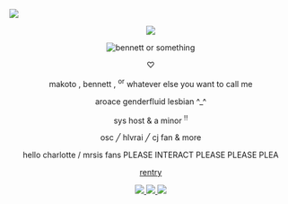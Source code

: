 ![](https://komarev.com/ghpvc/?username=the-mind-electric&color=aa231a&style=plastic&label=views+⊹+&abbreviated=true)
<p align="center">
    <img src="https://files.catbox.moe/bubv6d.png"/>
</p>
  <p align="center">
<picture>
 <source media="(prefers-color-scheme: dark)" srcset="https://files.catbox.moe/h08vsq.png">
 <source media="(prefers-color-scheme: light)" srcset="https://files.catbox.moe/1jqxcw.png">
 <img alt="bennett or something" src="https://files.catbox.moe/h08vsq.png">
</picture>
 </p>
  <p align="center">
♡
  </p>
  <p align="center">
makoto , bennett , <sup>or</sup> whatever else you want to call me
<p align="center">
aroace genderfluid lesbian ^_^
  </p>
<p align="center">
sys host & a minor <sup>!!</sup>
</p>
<p align="center">
osc ╱ hlvrai ╱ cj fan & more
</p>
<p align="center">
hello charlotte / mrsis fans PLEASE INTERACT PLEASE PLEASE PLEA
</p>
<p align="center">
<a href="https://rentry.co/rehab_friday">rentry
</p>
<p align="center">
    <img src="https://files.catbox.moe/y2jbju.png"/>     <img src="https://files.catbox.moe/ncq4sw.png"/>     <img src="https://files.catbox.moe/r2l809.png"/>
</p>
